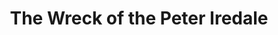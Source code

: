---
layout: "artpage.njk"
tags: "art"
title: "The Wreck of the Peter Iredale"
imageFile: "./art/DSC02610.jpg"
---